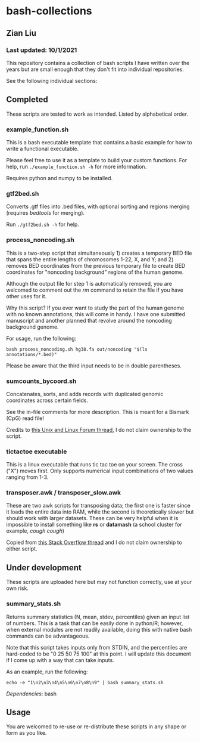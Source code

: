 # bash-collections
## Zian Liu
### Last updated: 10/1/2021

This repository contains a collection of bash scripts I have written over the years but are small enough that they don't fit into individual repositories. 

See the following individual sections:

## Completed

These scripts are tested to work as intended. Listed by alphabetical order.

### example_function.sh

This is a bash executable template that contains a basic example for how to write a functional executable.

Please feel free to use it as a template to build your custom functions. For help, run ``./example_function.sh -h`` for more information.

Requires python and numpy to be installed.


### gtf2bed.sh

Converts .gtf files into .bed files, with optional sorting and regions merging (requires *bedtools* for merging). 

Run ``./gtf2bed.sh -h`` for help.


### process_noncoding.sh

This is a two-step script that simultaneously 1) creates a temporary BED file that spans the entire lengths of chromosomes 1-22, X, and Y; and 2) removes BED coordinates from the previous temporary file to create BED coordinates for "noncoding background" regions of the human genome.

Although the output file for step 1 is automatically removed, you are welcomed to comment out the *rm* command to retain the file if you have other uses for it. 

Why this script? If you ever want to study the part of the human genome with no known annotations, this will come in handy. I have one submitted manuscript and another planned that revolve around the noncoding background genome.

For usage, run the following:
```
bash process_noncoding.sh hg38.fa out/noncoding "$(ls annotations/*.bed)"
```

Please be aware that the third input needs to be in double parentheses.


### sumcounts_bycoord.sh

Concatenates, sorts, and adds records with duplicated genomic coordinates across certain fields. 

See the in-file comments for more description. This is meant for a Bismark (CpG) read file!

Credits to [this Unix and Linux Forum thread](https://www.unix.com/shell-programming-and-scripting/278229-do-replace-operation-awk-sum-multiple-columns-if-another-column-has-duplicate-values.html), I do not claim ownership to the script. 


### tictactoe executable

This is a linux executable that runs tic tac toe on your screen. The cross ("X") moves first. Only supports numerical input combinations of two values ranging from 1-3.


### transposer.awk / transposer_slow.awk

These are two awk scripts for transposing data; the first one is faster since it loads the entire data into RAM, while the second is theoretically slower but should work with larger datasets. These can be very helpful when it is impossible to install something like **rs** or **datamash** (a school cluster for example, *cough cough*)

Copied from [this Stack Overflow thread](https://stackoverflow.com/questions/1729824/an-efficient-way-to-transpose-a-file-in-bash) and I do not claim ownership to either script.


## Under development

These scripts are uploaded here but may not function correctly, use at your own risk.

### summary_stats.sh

Returns summary statistics (N, mean, stdev, percentiles) given an input list of numbers. This is a task that can be easily done in python/R; however, when external modules are not readily available, doing this with native bash commands can be advantageous. 

Note that this script takes inputs only from STDIN, and the percentiles are hard-coded to be "0 25 50 75 100" at this point. I will update this document if I come up with a way that can take inputs.

As an example, run the following:
```
echo -e "1\n2\n3\n4\n5\n6\n7\n8\n9" | bash summary_stats.sh
```

*Dependencies*: bash

## Usage

You are welcomed to re-use or re-distribute these scripts in any shape or form as you like.
